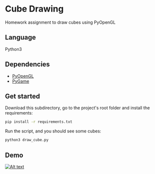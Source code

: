 # Cube Drawing
Homework assignment to draw cubes using PyOpenGL

## Language
Python3

## Dependencies
- [PyOpenGL](https://pyopengl.sourceforge.net/)
- [PyGame](https://www.pygame.org/news)

## Get started
Download this subdirectory, go to the project's root folder and install the requirements:
```bash
pip install -r requirements.txt
```

Run the script, and you should see some cubes:
```bash
python3 draw_cube.py
```

## Demo

[![Alt text](https://img.youtube.com/vi/-yHK786vyNA/0.jpg)](https://www.youtube.com/watch?v=-yHK786vyNA)
